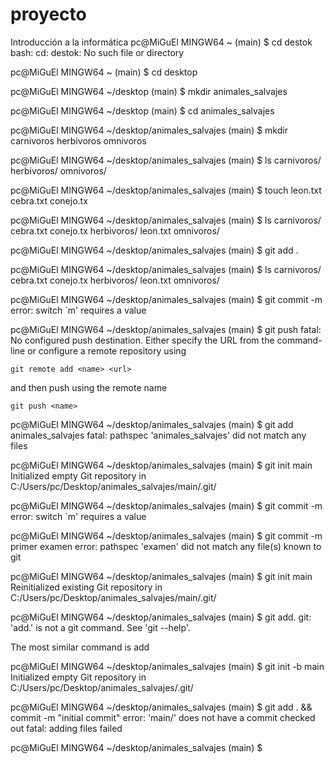 # proyecto
Introducción a la informática 
pc@MiGuEl MINGW64 ~ (main)
$ cd destok
bash: cd: destok: No such file or directory

pc@MiGuEl MINGW64 ~ (main)
$ cd desktop

pc@MiGuEl MINGW64 ~/desktop (main)
$ mkdir animales_salvajes

pc@MiGuEl MINGW64 ~/desktop (main)
$ cd animales_salvajes

pc@MiGuEl MINGW64 ~/desktop/animales_salvajes (main)
$ mkdir carnivoros herbivoros omnivoros

pc@MiGuEl MINGW64 ~/desktop/animales_salvajes (main)
$ ls
carnivoros/  herbivoros/  omnivoros/

pc@MiGuEl MINGW64 ~/desktop/animales_salvajes (main)
$ touch leon.txt cebra.txt conejo.tx

pc@MiGuEl MINGW64 ~/desktop/animales_salvajes (main)
$ ls
carnivoros/  cebra.txt  conejo.tx  herbivoros/  leon.txt  omnivoros/

pc@MiGuEl MINGW64 ~/desktop/animales_salvajes (main)
$ git add .

pc@MiGuEl MINGW64 ~/desktop/animales_salvajes (main)
$ ls
carnivoros/  cebra.txt  conejo.tx  herbivoros/  leon.txt  omnivoros/

pc@MiGuEl MINGW64 ~/desktop/animales_salvajes (main)
$ git commit -m
error: switch `m' requires a value

pc@MiGuEl MINGW64 ~/desktop/animales_salvajes (main)
$ git push
fatal: No configured push destination.
Either specify the URL from the command-line or configure a remote repository using

    git remote add <name> <url>

and then push using the remote name

    git push <name>


pc@MiGuEl MINGW64 ~/desktop/animales_salvajes (main)
$ git add animales_salvajes
fatal: pathspec 'animales_salvajes' did not match any files

pc@MiGuEl MINGW64 ~/desktop/animales_salvajes (main)
$ git init main
Initialized empty Git repository in C:/Users/pc/Desktop/animales_salvajes/main/.git/

pc@MiGuEl MINGW64 ~/desktop/animales_salvajes (main)
$ git commit -m
error: switch `m' requires a value

pc@MiGuEl MINGW64 ~/desktop/animales_salvajes (main)
$ git commit -m primer examen
error: pathspec 'examen' did not match any file(s) known to git

pc@MiGuEl MINGW64 ~/desktop/animales_salvajes (main)
$ git init main
Reinitialized existing Git repository in C:/Users/pc/Desktop/animales_salvajes/main/.git/

pc@MiGuEl MINGW64 ~/desktop/animales_salvajes (main)
$ git add.
git: 'add.' is not a git command. See 'git --help'.

The most similar command is
        add

pc@MiGuEl MINGW64 ~/desktop/animales_salvajes (main)
$ git init -b main
Initialized empty Git repository in C:/Users/pc/Desktop/animales_salvajes/.git/

pc@MiGuEl MINGW64 ~/desktop/animales_salvajes (main)
$ git add . && commit -m "initial commit"
error: 'main/' does not have a commit checked out
fatal: adding files failed

pc@MiGuEl MINGW64 ~/desktop/animales_salvajes (main)
$
